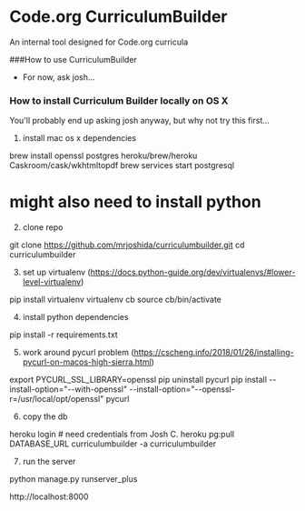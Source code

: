 Code.org CurriculumBuilder
=
An internal tool designed for Code.org curricula

###How to use CurriculumBuilder
- For now, ask josh...

### How to install Curriculum Builder locally on OS X

You'll probably end up asking josh anyway, but why not try this first...

1. install mac os x dependencies

brew install openssl postgres heroku/brew/heroku Caskroom/cask/wkhtmltopdf
brew services start postgresql
# might also need to install python

2. clone repo

git clone https://github.com/mrjoshida/curriculumbuilder.git
cd curriculumbuilder

3. set up virtualenv (https://docs.python-guide.org/dev/virtualenvs/#lower-level-virtualenv)

pip install virtualenv
virtualenv cb
source cb/bin/activate

4. install python dependencies

pip install -r requirements.txt

5. work around pycurl problem (https://cscheng.info/2018/01/26/installing-pycurl-on-macos-high-sierra.html)

export PYCURL_SSL_LIBRARY=openssl
pip uninstall pycurl
pip install --install-option="--with-openssl" --install-option="--openssl-r=/usr/local/opt/openssl" pycurl

6. copy the db

heroku login # need credentials from Josh C.
heroku pg:pull DATABASE_URL curriculumbuilder -a curriculumbuilder

7. run the server

python manage.py runserver_plus

http://localhost:8000
